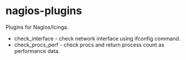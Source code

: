 nagios-plugins
==============

Plugins for Nagios/Icinga.

- check_interface - check network interface using ifconfig command.
- check_procs_perf - check procs and return process count as performance data.
